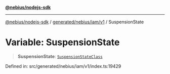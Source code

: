 [**@nebius/nodejs-sdk**](../../../../../README.md)

---

[@nebius/nodejs-sdk](../../../../../README.md) / [generated/nebius/iam/v1](../README.md) / SuspensionState

# Variable: SuspensionState

> **SuspensionState**: [`SuspensionStateClass`](../type-aliases/SuspensionStateClass.md)

Defined in: src/generated/nebius/iam/v1/index.ts:19429
